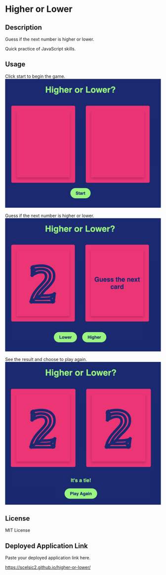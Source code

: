 # Higher or Lower

## Description

Guess if the next number is higher or lower.

Quick practice of JavaScript skills.

## Usage

Click start to begin the game.
![Start page](./assets/images/s1.png)

Guess if the next number is higher or lower.
![The first card revealed is 2.](./assets/images/s2.png)

See the result and choose to play again.
![It's a tie!](./assets/images/s3.png)

## License

MIT License

## Deployed Application Link

Paste your deployed application link here.

https://scelsic2.github.io/higher-or-lower/
